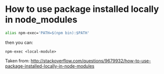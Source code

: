# How to use package installed locally in node_modules

```bash
alias npm-exec='PATH=$(npm bin):$PATH'
```

then you can:
```
npm-exec <local-module>
```

Taken from: http://stackoverflow.com/questions/9679932/how-to-use-package-installed-locally-in-node-modules
